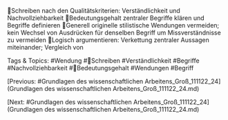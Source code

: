 Schreiben nach den Qualitätskriterien: Verständlichkeit und Nachvollziehbarkeit
Bedeutungsgehalt zentraler Begriffe klären und Begriffe definieren
Generell originelle stilistische Wendungen vermeiden; kein Wechsel von Ausdrücken für 
denselben Begriff um Missverständnisse zu vermeiden
Logisch argumentieren: Verkettung zentraler Aussagen miteinander; Vergleich von 

   Tags & Topics:
   #Wendung
   #Schreiben
   #Verständlichkeit
   #Begriffe
   #Nachvollziehbarkeit
   #Bedeutungsgehalt
   #Wendungen
   #Begriff

[Previous: #Grundlagen des wissenschaftlichen Arbeitens_Groß_111122_24](Grundlagen des wissenschaftlichen Arbeitens_Groß_111122_24.md)

[Next: #Grundlagen des wissenschaftlichen Arbeitens_Groß_111122_24](Grundlagen des wissenschaftlichen Arbeitens_Groß_111122_24.md)